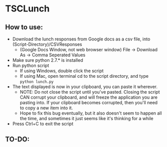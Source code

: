 TSCLunch
========
How to use:
------
* Download the lunch responses from Google docs as a csv file, into (Script-Directory)/CSVResponses
  * (Google Docs Window, not web browser window) File -> Download As -> Comma Seperated Values
* Make sure python 2.7.* is installed
* Run python script 
  * If using Windows, double click the script
  * If using Mac, open terminal cd to the script directory, and type `python lunch.py`
* The text displayed is now in your clipboard, you can paste it wherever.
  * NOTE: Do not close the script until you've pasted.  Closing the script CAN corrupt your clipboard, and will freeze the application you are pasting into.  If your clipboard becomes corrupted, then you'll need to copy a new item into it.
  * Hope to fix this bug eventually, but it also doesn't seem to happen all the time, and sometimes it just seems like it's thinking for a while
* Press Ctrl+C to exit the script

TO-DO:
------
